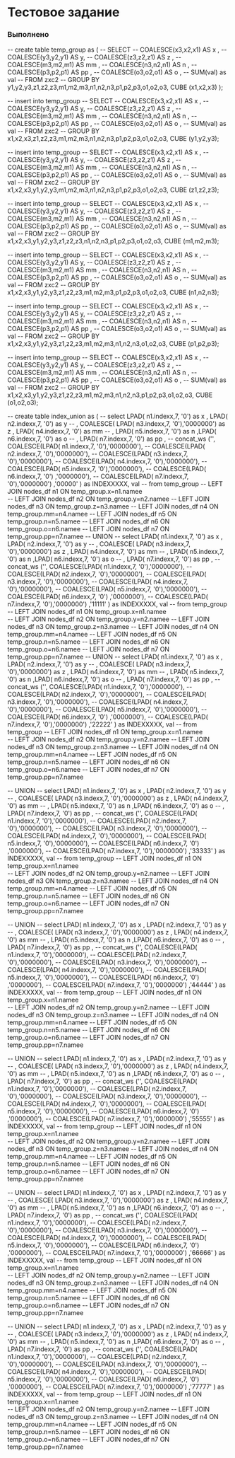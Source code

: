 # Тестовое задание
### Выполнено



-- create table temp_group as (
-- SELECT 
-- COALESCE(x3,x2,x1) AS x ,
-- COALESCE(y3,y2,y1) AS y,
-- COALESCE(z3,z2,z1) AS z   ,
-- COALESCE(m3,m2,m1) AS mm   ,
-- COALESCE(n3,n2,n1) AS n   ,
-- COALESCE(p3,p2,p1) AS pp   ,
-- COALESCE(o3,o2,o1) AS o   ,
-- SUM(val)  as val
-- FROM zxc2
-- GROUP BY y1,y2,y3,z1,z2,z3,m1,m2,m3,n1,n2,n3,p1,p2,p3,o1,o2,o3, CUBE (x1,x2,x3) );

-- insert into temp_group 
-- SELECT 
-- COALESCE(x3,x2,x1) AS x ,
-- COALESCE(y3,y2,y1) AS y,
-- COALESCE(z3,z2,z1) AS z   ,
-- COALESCE(m3,m2,m1) AS mm   ,
-- COALESCE(n3,n2,n1) AS n   ,
-- COALESCE(p3,p2,p1) AS pp   ,
-- COALESCE(o3,o2,o1) AS o   ,
-- SUM(val)  as val
-- FROM zxc2
-- GROUP BY x1,x2,x3,z1,z2,z3,m1,m2,m3,n1,n2,n3,p1,p2,p3,o1,o2,o3, CUBE (y1,y2,y3);


-- insert into temp_group 
-- SELECT 
-- COALESCE(x3,x2,x1) AS x ,
-- COALESCE(y3,y2,y1) AS y,
-- COALESCE(z3,z2,z1) AS z   ,
-- COALESCE(m3,m2,m1) AS mm   ,
-- COALESCE(n3,n2,n1) AS n   ,
-- COALESCE(p3,p2,p1) AS pp   ,
-- COALESCE(o3,o2,o1) AS o   ,
-- SUM(val)  as val
-- FROM zxc2
-- GROUP BY x1,x2,x3,y1,y2,y3,m1,m2,m3,n1,n2,n3,p1,p2,p3,o1,o2,o3, CUBE (z1,z2,z3);


-- insert into temp_group 
-- SELECT 
-- COALESCE(x3,x2,x1) AS x ,
-- COALESCE(y3,y2,y1) AS y,
-- COALESCE(z3,z2,z1) AS z   ,
-- COALESCE(m3,m2,m1) AS mm   ,
-- COALESCE(n3,n2,n1) AS n   ,
-- COALESCE(p3,p2,p1) AS pp   ,
-- COALESCE(o3,o2,o1) AS o   ,
-- SUM(val)  as val
-- FROM zxc2
-- GROUP BY x1,x2,x3,y1,y2,y3,z1,z2,z3,n1,n2,n3,p1,p2,p3,o1,o2,o3, CUBE (m1,m2,m3);


-- insert into temp_group 
-- SELECT 
-- COALESCE(x3,x2,x1) AS x ,
-- COALESCE(y3,y2,y1) AS y,
-- COALESCE(z3,z2,z1) AS z   ,
-- COALESCE(m3,m2,m1) AS mm   ,
-- COALESCE(n3,n2,n1) AS n   ,
-- COALESCE(p3,p2,p1) AS pp   ,
-- COALESCE(o3,o2,o1) AS o   ,
-- SUM(val)  as val
-- FROM zxc2
-- GROUP BY x1,x2,x3,y1,y2,y3,z1,z2,z3,m1,m2,m3,p1,p2,p3,o1,o2,o3, CUBE (n1,n2,n3);


-- insert into temp_group 
-- SELECT 
-- COALESCE(x3,x2,x1) AS x ,
-- COALESCE(y3,y2,y1) AS y,
-- COALESCE(z3,z2,z1) AS z   ,
-- COALESCE(m3,m2,m1) AS mm   ,
-- COALESCE(n3,n2,n1) AS n   ,
-- COALESCE(p3,p2,p1) AS pp   ,
-- COALESCE(o3,o2,o1) AS o   ,
-- SUM(val)  as val
-- FROM zxc2
-- GROUP BY x1,x2,x3,y1,y2,y3,z1,z2,z3,m1,m2,m3,n1,n2,n3,o1,o2,o3, CUBE (p1,p2,p3);



-- insert into temp_group 
-- SELECT 
-- COALESCE(x3,x2,x1) AS x ,
-- COALESCE(y3,y2,y1) AS y,
-- COALESCE(z3,z2,z1) AS z   ,
-- COALESCE(m3,m2,m1) AS mm   ,
-- COALESCE(n3,n2,n1) AS n   ,
-- COALESCE(p3,p2,p1) AS pp   ,
-- COALESCE(o3,o2,o1) AS o   ,
-- SUM(val)  as val
-- FROM zxc2
-- GROUP BY x1,x2,x3,y1,y2,y3,z1,z2,z3,m1,m2,m3,n1,n2,n3,p1,p2,p3,o1,o2,o3, CUBE (o1,o2,o3);












-- create table index_union as (
-- select LPAD( n1.indexx,7, '0') as x , LPAD( n2.indexx,7, '0') as y 
-- , COALESCE( LPAD( n3.indexx,7, '0'),'0000000') as z , LPAD( n4.indexx,7, '0') as mm 
-- , LPAD( n5.indexx,7, '0') as n  ,LPAD( n6.indexx,7, '0') as o 
-- , LPAD( n7.indexx,7, '0') as pp ,
-- concat_ws ('', COALESCE(LPAD( n1.indexx,7, '0'),'0000000'),
-- 		   	 COALESCE(LPAD( n2.indexx,7, '0'),'0000000'),
-- 		   	 COALESCE(LPAD( n3.indexx,7, '0'),'0000000'), 
-- 		   	 COALESCE(LPAD( n4.indexx,7, '0'),'0000000'),
-- 		 	 COALESCE(LPAD( n5.indexx,7, '0'),'0000000'),
-- 		   	 COALESCE(LPAD( n6.indexx,7, '0') ,'0000000'),
-- 		   	 COALESCE(LPAD( n7.indexx,7, '0'),'0000000')  ,'00000'    ) as INDEXXXXX, val
-- from temp_group 
-- LEFT JOIN nodes_df n1 ON temp_group.x=n1.namee  
-- LEFT JOIN nodes_df n2 ON temp_group.y=n2.namee
-- LEFT JOIN nodes_df n3 ON temp_group.z=n3.namee
-- LEFT JOIN nodes_df n4 ON temp_group.mm=n4.namee
-- LEFT JOIN nodes_df n5 ON temp_group.n=n5.namee
-- LEFT JOIN nodes_df n6 ON temp_group.o=n6.namee
-- LEFT JOIN nodes_df n7 ON temp_group.pp=n7.namee
-- UNION 
-- select LPAD( n1.indexx,7, '0') as x , LPAD( n2.indexx,7, '0') as y 
-- , COALESCE( LPAD( n3.indexx,7, '0'),'0000000') as z , LPAD( n4.indexx,7, '0') as mm 
-- , LPAD( n5.indexx,7, '0') as n  ,LPAD( n6.indexx,7, '0') as o 
-- , LPAD( n7.indexx,7, '0') as pp ,
-- concat_ws ('', COALESCE(LPAD( n1.indexx,7, '0'),'0000000'),
-- 		   	 COALESCE(LPAD( n2.indexx,7, '0'),'0000000'),
-- 		   	 COALESCE(LPAD( n3.indexx,7, '0'),'0000000'), 
-- 		   	 COALESCE(LPAD( n4.indexx,7, '0'),'0000000'),
-- 		 	 COALESCE(LPAD( n5.indexx,7, '0'),'0000000'),
-- 		   	 COALESCE(LPAD( n6.indexx,7, '0') ,'0000000'),
-- 		   	 COALESCE(LPAD( n7.indexx,7, '0'),'0000000')  ,'11111'    ) as INDEXXXXX, val
-- from temp_group 
-- LEFT JOIN nodes_df n1 ON temp_group.x=n1.namee  
-- LEFT JOIN nodes_df n2 ON temp_group.y=n2.namee
-- LEFT JOIN nodes_df n3 ON temp_group.z=n3.namee
-- LEFT JOIN nodes_df n4 ON temp_group.mm=n4.namee
-- LEFT JOIN nodes_df n5 ON temp_group.n=n5.namee
-- LEFT JOIN nodes_df n6 ON temp_group.o=n6.namee
-- LEFT JOIN nodes_df n7 ON temp_group.pp=n7.namee
-- UNION 
-- select LPAD( n1.indexx,7, '0') as x , LPAD( n2.indexx,7, '0') as y 
-- , COALESCE( LPAD( n3.indexx,7, '0'),'0000000') as z , LPAD( n4.indexx,7, '0') as mm 
-- , LPAD( n5.indexx,7, '0') as n  ,LPAD( n6.indexx,7, '0') as o 
-- , LPAD( n7.indexx,7, '0') as pp ,
-- concat_ws ('', COALESCE(LPAD( n1.indexx,7, '0'),'0000000'),
-- 		   	 COALESCE(LPAD( n2.indexx,7, '0'),'0000000'),
-- 		   	 COALESCE(LPAD( n3.indexx,7, '0'),'0000000'), 
-- 		   	 COALESCE(LPAD( n4.indexx,7, '0'),'0000000'),
-- 		 	 COALESCE(LPAD( n5.indexx,7, '0'),'0000000'),
-- 		   	 COALESCE(LPAD( n6.indexx,7, '0') ,'0000000'),
-- 		   	 COALESCE(LPAD( n7.indexx,7, '0'),'0000000')  ,'22222'    ) as INDEXXXXX, val
-- from temp_group 
-- LEFT JOIN nodes_df n1 ON temp_group.x=n1.namee  
-- LEFT JOIN nodes_df n2 ON temp_group.y=n2.namee
-- LEFT JOIN nodes_df n3 ON temp_group.z=n3.namee
-- LEFT JOIN nodes_df n4 ON temp_group.mm=n4.namee
-- LEFT JOIN nodes_df n5 ON temp_group.n=n5.namee
-- LEFT JOIN nodes_df n6 ON temp_group.o=n6.namee
-- LEFT JOIN nodes_df n7 ON temp_group.pp=n7.namee

-- UNION 
-- select LPAD( n1.indexx,7, '0') as x , LPAD( n2.indexx,7, '0') as y 
-- , COALESCE( LPAD( n3.indexx,7, '0'),'0000000') as z , LPAD( n4.indexx,7, '0') as mm 
-- , LPAD( n5.indexx,7, '0') as n  ,LPAD( n6.indexx,7, '0') as o 
-- , LPAD( n7.indexx,7, '0') as pp ,
-- concat_ws ('', COALESCE(LPAD( n1.indexx,7, '0'),'0000000'),
-- 		   	 COALESCE(LPAD( n2.indexx,7, '0'),'0000000'),
-- 		   	 COALESCE(LPAD( n3.indexx,7, '0'),'0000000'), 
-- 		   	 COALESCE(LPAD( n4.indexx,7, '0'),'0000000'),
-- 		 	 COALESCE(LPAD( n5.indexx,7, '0'),'0000000'),
-- 		   	 COALESCE(LPAD( n6.indexx,7, '0') ,'0000000'),
-- 		   	 COALESCE(LPAD( n7.indexx,7, '0'),'0000000')  ,'33333'    ) as INDEXXXXX, val
-- from temp_group 
-- LEFT JOIN nodes_df n1 ON temp_group.x=n1.namee  
-- LEFT JOIN nodes_df n2 ON temp_group.y=n2.namee
-- LEFT JOIN nodes_df n3 ON temp_group.z=n3.namee
-- LEFT JOIN nodes_df n4 ON temp_group.mm=n4.namee
-- LEFT JOIN nodes_df n5 ON temp_group.n=n5.namee
-- LEFT JOIN nodes_df n6 ON temp_group.o=n6.namee
-- LEFT JOIN nodes_df n7 ON temp_group.pp=n7.namee

-- UNION 
-- select LPAD( n1.indexx,7, '0') as x , LPAD( n2.indexx,7, '0') as y 
-- , COALESCE( LPAD( n3.indexx,7, '0'),'0000000') as z , LPAD( n4.indexx,7, '0') as mm 
-- , LPAD( n5.indexx,7, '0') as n  ,LPAD( n6.indexx,7, '0') as o 
-- , LPAD( n7.indexx,7, '0') as pp ,
-- concat_ws ('', COALESCE(LPAD( n1.indexx,7, '0'),'0000000'),
-- 		   	 COALESCE(LPAD( n2.indexx,7, '0'),'0000000'),
-- 		   	 COALESCE(LPAD( n3.indexx,7, '0'),'0000000'), 
-- 		   	 COALESCE(LPAD( n4.indexx,7, '0'),'0000000'),
-- 		 	 COALESCE(LPAD( n5.indexx,7, '0'),'0000000'),
-- 		   	 COALESCE(LPAD( n6.indexx,7, '0') ,'0000000'),
-- 		   	 COALESCE(LPAD( n7.indexx,7, '0'),'0000000')  ,'44444'    ) as INDEXXXXX, val
-- from temp_group 
-- LEFT JOIN nodes_df n1 ON temp_group.x=n1.namee  
-- LEFT JOIN nodes_df n2 ON temp_group.y=n2.namee
-- LEFT JOIN nodes_df n3 ON temp_group.z=n3.namee
-- LEFT JOIN nodes_df n4 ON temp_group.mm=n4.namee
-- LEFT JOIN nodes_df n5 ON temp_group.n=n5.namee
-- LEFT JOIN nodes_df n6 ON temp_group.o=n6.namee
-- LEFT JOIN nodes_df n7 ON temp_group.pp=n7.namee

-- UNION 
-- select LPAD( n1.indexx,7, '0') as x , LPAD( n2.indexx,7, '0') as y 
-- , COALESCE( LPAD( n3.indexx,7, '0'),'0000000') as z , LPAD( n4.indexx,7, '0') as mm 
-- , LPAD( n5.indexx,7, '0') as n  ,LPAD( n6.indexx,7, '0') as o 
-- , LPAD( n7.indexx,7, '0') as pp ,
-- concat_ws ('', COALESCE(LPAD( n1.indexx,7, '0'),'0000000'),
-- 		   	 COALESCE(LPAD( n2.indexx,7, '0'),'0000000'),
-- 		   	 COALESCE(LPAD( n3.indexx,7, '0'),'0000000'), 
-- 		   	 COALESCE(LPAD( n4.indexx,7, '0'),'0000000'),
-- 		 	 COALESCE(LPAD( n5.indexx,7, '0'),'0000000'),
-- 		   	 COALESCE(LPAD( n6.indexx,7, '0') ,'0000000'),
-- 		   	 COALESCE(LPAD( n7.indexx,7, '0'),'0000000')  ,'55555'    ) as INDEXXXXX, val
-- from temp_group 
-- LEFT JOIN nodes_df n1 ON temp_group.x=n1.namee  
-- LEFT JOIN nodes_df n2 ON temp_group.y=n2.namee
-- LEFT JOIN nodes_df n3 ON temp_group.z=n3.namee
-- LEFT JOIN nodes_df n4 ON temp_group.mm=n4.namee
-- LEFT JOIN nodes_df n5 ON temp_group.n=n5.namee
-- LEFT JOIN nodes_df n6 ON temp_group.o=n6.namee
-- LEFT JOIN nodes_df n7 ON temp_group.pp=n7.namee

-- UNION 
-- select LPAD( n1.indexx,7, '0') as x , LPAD( n2.indexx,7, '0') as y 
-- , COALESCE( LPAD( n3.indexx,7, '0'),'0000000') as z , LPAD( n4.indexx,7, '0') as mm 
-- , LPAD( n5.indexx,7, '0') as n  ,LPAD( n6.indexx,7, '0') as o 
-- , LPAD( n7.indexx,7, '0') as pp ,
-- concat_ws ('', COALESCE(LPAD( n1.indexx,7, '0'),'0000000'),
-- 		   	 COALESCE(LPAD( n2.indexx,7, '0'),'0000000'),
-- 		   	 COALESCE(LPAD( n3.indexx,7, '0'),'0000000'), 
-- 		   	 COALESCE(LPAD( n4.indexx,7, '0'),'0000000'),
-- 		 	 COALESCE(LPAD( n5.indexx,7, '0'),'0000000'),
-- 		   	 COALESCE(LPAD( n6.indexx,7, '0') ,'0000000'),
-- 		   	 COALESCE(LPAD( n7.indexx,7, '0'),'0000000')  ,'66666'    ) as INDEXXXXX, val
-- from temp_group 
-- LEFT JOIN nodes_df n1 ON temp_group.x=n1.namee  
-- LEFT JOIN nodes_df n2 ON temp_group.y=n2.namee
-- LEFT JOIN nodes_df n3 ON temp_group.z=n3.namee
-- LEFT JOIN nodes_df n4 ON temp_group.mm=n4.namee
-- LEFT JOIN nodes_df n5 ON temp_group.n=n5.namee
-- LEFT JOIN nodes_df n6 ON temp_group.o=n6.namee
-- LEFT JOIN nodes_df n7 ON temp_group.pp=n7.namee

-- UNION 
-- select LPAD( n1.indexx,7, '0') as x , LPAD( n2.indexx,7, '0') as y 
-- , COALESCE( LPAD( n3.indexx,7, '0'),'0000000') as z , LPAD( n4.indexx,7, '0') as mm 
-- , LPAD( n5.indexx,7, '0') as n  ,LPAD( n6.indexx,7, '0') as o 
-- , LPAD( n7.indexx,7, '0') as pp ,
-- concat_ws ('', COALESCE(LPAD( n1.indexx,7, '0'),'0000000'),
-- 		   	 COALESCE(LPAD( n2.indexx,7, '0'),'0000000'),
-- 		   	 COALESCE(LPAD( n3.indexx,7, '0'),'0000000'), 
-- 		   	 COALESCE(LPAD( n4.indexx,7, '0'),'0000000'),
-- 		 	 COALESCE(LPAD( n5.indexx,7, '0'),'0000000'),
-- 		   	 COALESCE(LPAD( n6.indexx,7, '0') ,'0000000'),
-- 		   	 COALESCE(LPAD( n7.indexx,7, '0'),'0000000')  ,'77777'    ) as INDEXXXXX, val
-- from temp_group 
-- LEFT JOIN nodes_df n1 ON temp_group.x=n1.namee  
-- LEFT JOIN nodes_df n2 ON temp_group.y=n2.namee
-- LEFT JOIN nodes_df n3 ON temp_group.z=n3.namee
-- LEFT JOIN nodes_df n4 ON temp_group.mm=n4.namee
-- LEFT JOIN nodes_df n5 ON temp_group.n=n5.namee
-- LEFT JOIN nodes_df n6 ON temp_group.o=n6.namee
-- LEFT JOIN nodes_df n7 ON temp_group.pp=n7.namee

